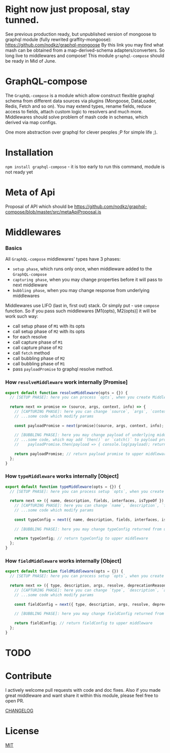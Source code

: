 # Right now just proposal, stay tunned.
See previous production ready, but unpublished version of mongoose to graphql module (fully rewrited graffity-mongoose): https://github.com/nodkz/graphql-mongoose
By this link you may find what mash can be obtained from a map-derived-schema adapters/converters.
So long live to middlewares and compose! 
This module `graphql-compose` should be ready in Mid of June.


GraphQL-compose
======================

The `GraphQL-compose` is a module which allow construct flexible graphql schema from different data sources via plugins (Mongoose, DataLoader, Redis, Fetch and so on).
You may extend types, rename fields, reduce access to fields, attach custom logic to resolvers and much more.
Middlewares should solve problem of mash code in schemas, which derived via map configs. 

One more abstraction over graphql for clever peoples ;P for simple life ;).


Installation
============

`npm install graphql-compose` - it is too early to run this command, module is not ready yet 


Meta of Api
===========
Proposal of API which should be https://github.com/nodkz/graphql-compose/blob/master/src/metaApiProposal.js


Middlewares
===========

### Basics
All `GraphQL-compose` middlewares' types have 3 phases: 
- `setup phase`, which runs only once, when middleware added to the `GraphQL-compose` 
- `capturing phase`, when you may change properties before it will pass to next middleware
- `bubbling phase`, when you may change response from underlying middlewares

Middlewares use LIFO (last in, first out) stack. Or simply put - use `compose` function. So if you pass such middlewares [M1(opts), M2(opts)] it will be work such way:
- call setup phase of `M1` with its opts
- call setup phase of `M2` with its opts
- for each resolve
 - call capture phase of `M1`
 - call capture phase of `M2`
 - call `fetch` method
 - call bubbling phase of `M2`
 - call bubbling phase of `M1`
 - pass `payloadPromise` to graphql resolve method.
 

### How `resolveMiddleware` work internally [Promise]
```js
export default function resolveMiddleware(opts = {}) {
  // [SETUP PHASE]: here you can process `opts`, when you create Middleware
  
  return next => promise => (source, args, context, info) => {
    // [CAPTURING PHASE]: here you can change `source`, `args`, `context`, `info` before it will pass to `next` resolve function.
    // ...some code which modify params
    
    const payloadPromise = next(promise)(source, args, context, info); // pass request to following middleware and get response promise from it
    
    // [BUBBLING PHASE]: here you may change payload of underlying middlewares, via promise syntax 
    // ...some code, which may add `then()` or `catch()` to payload promise
    //    payloadPromise.then(payload => { console.log(payload); return payload; })
    
    return payloadPromise; // return payload promise to upper middleware 
  };
}
```

### How `typeMiddleware` works internally [Object]
```js
export default function typeMiddleware(opts = {}) {
  // [SETUP PHASE]: here you can process setup `opts`, when you create Middleware
  
  return next => ({ name, description, fields, interfaces, isTypeOf }) => {
    // [CAPTURING PHASE]: here you can change `name`, `description`, `fields`, `interfaces`, `isTypeOf` before it will pass to `next` middleware.
    // ...some code which modify params
    
    const typeConfig = next({ name, description, fields, interfaces, isTypeOf }); // passing config data to underlying middleware
    
    // [BUBBLING PHASE]: here you may change typeConfig returned from underlying middlewares.
    
    return typeConfig; // return typeConfig to upper middleware 
  };
}
```

### How `fieldMiddleware` works internally [Object]
```js
export default function fieldMiddleware(opts = {}) {
  // [SETUP PHASE]: here you can process setup `opts`, when you create Middleware
  
  return next => ({ type, description, args, resolve, deprecationReason }) => {
    // [CAPTURING PHASE]: here you can change `type`, `description`, `args`, `resolve`, `deprecationReason` before it will pass to `next` middleware.
    // ...some code which modify params
    
    const fieldConfig = next({ type, description, args, resolve, deprecationReason }); // passing config data to underlying middleware
    
    // [BUBBLING PHASE]: here you may change fieldConfig returned from underlying middlewares.
    
    return fieldConfig; // return fieldConfig to upper middleware 
  };
}
```


TODO
====


Contribute
==========
I actively welcome pull requests with code and doc fixes. 
Also if you made great middleware and want share it within this module, please feel free to open PR.

[CHANGELOG](https://github.com/nodkz/graphql-compose/blob/master/CHANGELOG.md)

License
=======
[MIT](https://github.com/nodkz/graphql-compose/blob/master/LICENSE.md)

